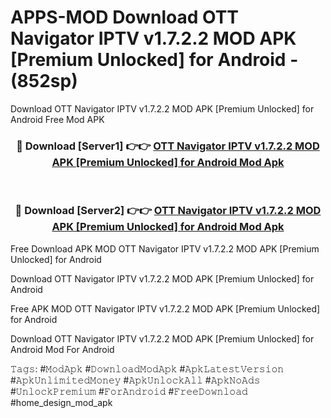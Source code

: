# APPS-MOD Download OTT Navigator IPTV v1.7.2.2 MOD APK [Premium Unlocked] for Android - (852sp)
Download OTT Navigator IPTV v1.7.2.2 MOD APK [Premium Unlocked] for Android Free Mod APK

<div align="center">
<h3>🔴 Download [Server1] 👉👉 <a href="https://apk-comot.site?title=OTT_Navigator_IPTV_v1.7.2.2_MOD_APK_[Premium_Unlocked]_for_Android">OTT Navigator IPTV v1.7.2.2 MOD APK [Premium Unlocked] for Android Mod Apk</a></h3><br>

<h3>🔴 Download [Server2] 👉👉 <a href="https://apk-comot.site?title=OTT_Navigator_IPTV_v1.7.2.2_MOD_APK_[Premium_Unlocked]_for_Android">OTT Navigator IPTV v1.7.2.2 MOD APK [Premium Unlocked] for Android Mod Apk</a></h3>
</div>


Free Download APK MOD OTT Navigator IPTV v1.7.2.2 MOD APK [Premium Unlocked] for Android

Download OTT Navigator IPTV v1.7.2.2 MOD APK [Premium Unlocked] for Android 

Free APK MOD OTT Navigator IPTV v1.7.2.2 MOD APK [Premium Unlocked] for Android 

Download OTT Navigator IPTV v1.7.2.2 MOD APK [Premium Unlocked] for Android Mod For Android

𝚃𝚊𝚐𝚜: #𝙼𝚘𝚍𝙰𝚙𝚔 #𝙳𝚘𝚠𝚗𝚕𝚘𝚊𝚍𝙼𝚘𝚍𝙰𝚙𝚔 #𝙰𝚙𝚔𝙻𝚊𝚝𝚎𝚜𝚝𝚅𝚎𝚛𝚜𝚒𝚘𝚗 #𝙰𝚙𝚔𝚄𝚗𝚕𝚒𝚖𝚒𝚝𝚎𝚍𝙼𝚘𝚗𝚎𝚢 #𝙰𝚙𝚔𝚄𝚗𝚕𝚘𝚌𝚔𝙰𝚕𝚕 #𝙰𝚙𝚔𝙽𝚘𝙰𝚍𝚜 #𝚄𝚗𝚕𝚘𝚌𝚔𝙿𝚛𝚎𝚖𝚒𝚞𝚖 #𝙵𝚘𝚛𝙰𝚗𝚍𝚛𝚘𝚒𝚍 #𝙵𝚛𝚎𝚎𝙳𝚘𝚠𝚗𝚕𝚘𝚊𝚍 #home_design_mod_apk